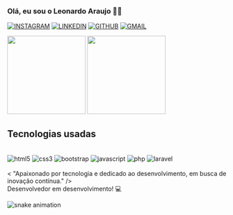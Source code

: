 ### Olá, eu sou o Leonardo Araujo 👋🏼

[![INSTAGRAM](https://img.shields.io/badge/Instagram-E4405F?style=for-the-badge&logo=instagram&logoColor=white)](https://instagram.com/leoaraujofernandes)
[![LINKEDIN](https://img.shields.io/badge/LinkedIn-0077B5?style=for-the-badge&logo=linkedin&logoColor=white)](https://www.linkedin.com/in/leonardoaraujofernandes/)
[![GITHUB](https://img.shields.io/badge/GitHub-100000?style=for-the-badge&logo=github&logoColor=white)](https://github.com/araujo-leo)
[![GMAIL](https://img.shields.io/badge/Gmail-D14836?style=for-the-badge&logo=gmail&logoColor=white)](mailto:leoaraujofnd@gmail.com)

<div>
 <img height="180em" src="https://github-readme-stats.vercel.app/api?username=araujo-leo&show_icons=true&theme=dark"></img>
  <img height="180em" src="https://github-readme-stats.vercel.app/api/top-langs/?username=araujo-leo&layout=donut&theme=dark"></img>
</div>



## Tecnologias usadas

<div style="display: inline_block">
<br>
  <img align="center" alt="html5" src="https://img.shields.io/badge/HTML5-E34F26?style=for-the-badge&logo=html5&logoColor=white"/>
  <img align="center" alt="css3" src="https://img.shields.io/badge/CSS3-1572B6?style=for-the-badge&logo=css3&logoColor=white"/>
   <img align="center" alt="bootstrap" src="https://img.shields.io/badge/Bootstrap-563D7C?style=for-the-badge&logo=bootstrap&logoColor=white"/>
   <img align="center" alt="javascript" src="https://img.shields.io/badge/JavaScript-323330?style=for-the-badge&logo=javascript&logoColor=F7DF1E"/>
   <img align="center" alt="php" src="https://img.shields.io/badge/PHP-777BB4?style=for-the-badge&logo=php&logoColor=white"/>
  <img align="center" alt="laravel" src="https://img.shields.io/badge/Laravel-FF2D20?style=for-the-badge&logo=laravel&logoColor=white"/>
</div>
<br>
< "Apaixonado por tecnologia e dedicado ao desenvolvimento, em busca de inovação contínua." /> <br>
Desenvolvedor em desenvolvimento! 💻

![snake animation](https://github.com/araujo-leo/araujo-leo/blob/output/github-contribution-grid-snake2.svg)
